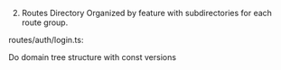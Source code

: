 2. Routes Directory
   Organized by feature with subdirectories for each route group.

routes/auth/login.ts:


Do domain tree structure with const versions
